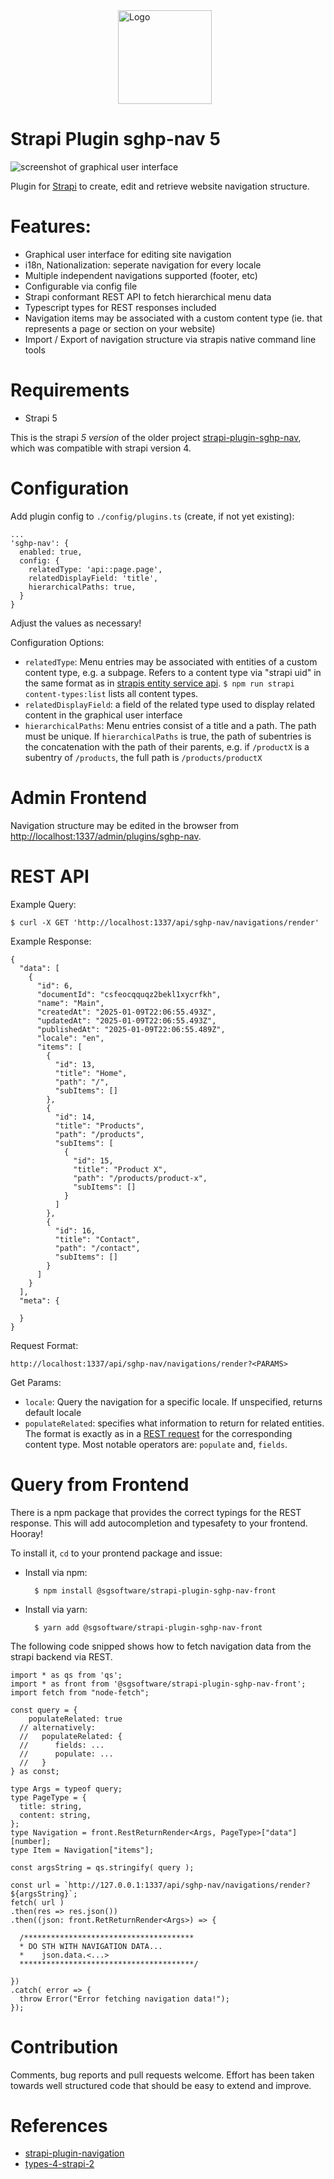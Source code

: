<div style="max-width: 10rem; margin: 0 auto">
  <img style="width: 150px; height: auto;" src="./imgs/logo.png" alt="Logo" />
</div>

# Strapi Plugin sghp-nav 5

![screenshot of graphical user interface](./imgs/screenshot.png)

Plugin for [Strapi](https://strapi.io/) to create, edit and retrieve website navigation structure.

# Features:

- Graphical user interface for editing site navigation
- i18n, Nationalization: seperate navigation for every locale
- Multiple independent navigations supported (footer, etc)
- Configurable via config file
- Strapi conformant REST API to fetch hierarchical menu data
- Typescript types for REST responses included
- Navigation items may be associated with a custom content type (ie. that represents a page or section on your website)
- Import / Export of navigation structure via strapis native command line tools

# Requirements

- Strapi 5

This is the strapi *5 version* of the older project [strapi-plugin-sghp-nav](https://github.com/EsGeh/strapi-plugin-sghp-nav), which was compatible with strapi version 4.

# Configuration

Add plugin config to `./config/plugins.ts` (create, if not yet existing):

    ...
    'sghp-nav': {
      enabled: true,
      config: {
        relatedType: 'api::page.page',
        relatedDisplayField: 'title',
        hierarchicalPaths: true,
      }
    }

Adjust the values as necessary!

Configuration Options:

- `relatedType`: Menu entries may be associated with entities of a custom content type, e.g. a subpage. Refers to a content type via "strapi uid" in the same format as in [strapis entity service api](https://docs.strapi.io/dev-docs/api/entity-service). `$ npm run strapi content-types:list` lists all content types.
- `relatedDisplayField`: a field of the related type used to display related content in the graphical user interface
- `hierarchicalPaths`: Menu entries consist of a title and a path. The path must be unique. If `hierarchicalPaths` is true, the path of subentries is the concatenation with the path of their parents, e.g. if `/productX` is a subentry of `/products`, the full path is `/products/productX`

# Admin Frontend

Navigation structure may be edited in the browser from <http://localhost:1337/admin/plugins/sghp-nav>.

# REST API

Example Query:

    $ curl -X GET 'http://localhost:1337/api/sghp-nav/navigations/render'

Example Response:

    {
      "data": [
        {
          "id": 6,
          "documentId": "csfeocqquqz2bekl1xycrfkh",
          "name": "Main",
          "createdAt": "2025-01-09T22:06:55.493Z",
          "updatedAt": "2025-01-09T22:06:55.493Z",
          "publishedAt": "2025-01-09T22:06:55.489Z",
          "locale": "en",
          "items": [
            {
              "id": 13,
              "title": "Home",
              "path": "/",
              "subItems": []
            },
            {
              "id": 14,
              "title": "Products",
              "path": "/products",
              "subItems": [
                {
                  "id": 15,
                  "title": "Product X",
                  "path": "/products/product-x",
                  "subItems": []
                }
              ]
            },
            {
              "id": 16,
              "title": "Contact",
              "path": "/contact",
              "subItems": []
            }
          ]
        }
      ],
      "meta": {
    
      }
    }

Request Format:

    http://localhost:1337/api/sghp-nav/navigations/render?<PARAMS>

Get Params:

- `locale`: Query the navigation for a specific locale. If unspecified, returns default locale
- `populateRelated`: specifies what information to return for related entities. The format is exactly as in a [REST request](https://docs.strapi.io/dev-docs/api/rest/parameters) for the corresponding content type. Most notable operators are: `populate` and, `fields`.

# Query from Frontend

There is a npm package that provides the correct typings for the REST response.
This will add autocompletion and typesafety to your frontend. Hooray!

To install it, `cd` to your prontend package and issue:

- Install via npm:

        $ npm install @sgsoftware/strapi-plugin-sghp-nav-front

- Install via yarn:

        $ yarn add @sgsoftware/strapi-plugin-sghp-nav-front

The following code snipped shows how to fetch navigation data from the strapi backend via REST.

    import * as qs from 'qs';
    import * as front from '@sgsoftware/strapi-plugin-sghp-nav-front';
    import fetch from "node-fetch";
    
    const query = {
    	populateRelated: true
      // alternatively:
      //   populateRelated: {
      //      fields: ...
      //      populate: ...
      //   }
    } as const;
    
    type Args = typeof query;
    type PageType = {
      title: string,
      content: string,
    };
    type Navigation = front.RestReturnRender<Args, PageType>["data"][number];
    type Item = Navigation["items"];
    
    const argsString = qs.stringify( query );
    
    const url = `http://127.0.0.1:1337/api/sghp-nav/navigations/render?${argsString}`;
    fetch( url )
    .then(res => res.json())
    .then((json: front.RetReturnRender<Args>) => {
    
      /**************************************
      * DO STH WITH NAVIGATION DATA...
      *    json.data.<...>
      ***************************************/
    
    })
    .catch( error => {
      throw Error("Error fetching navigation data!");
    });

# Contribution

Comments, bug reports and pull requests welcome.
Effort has been taken towards well structured code that should be easy to extend and improve.

# References

- [strapi-plugin-navigation](https://github.com/VirtusLab-Open-Source/strapi-plugin-navigation)
- [types-4-strapi-2](https://github.com/Oak-Digital/types-4-strapi-2) 
